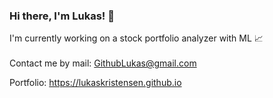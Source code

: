 ### Hi there, I'm Lukas! 👋

I'm currently working on a stock portfolio analyzer with ML 📈
<br></br>
Contact me by mail: [GithubLukas@gmail.com](mailto:githublukas@gmail.com)

Portfolio: https://lukaskristensen.github.io
